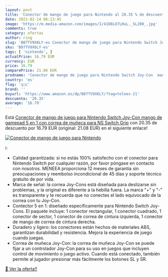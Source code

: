 ```yaml
---
layout: post
title: 'Conector de mango de juego para Nintendo al 20.35 % de descuento'
date: 2021-02-14 06:13:45
image: 'https://m.media-amazon.com/images/I/41O8LO7LHuL._SL200_.jpg'
comments: true
category: ofertas
author: ring
slug: 'B07TV9X6LY-es Conector de mango de juego para Nintendo Switch Joy-Con...'
sku: 'B07TV9X6LY-es'
tags: [ 'nintendo', ]
actualPrice: 16.79 EUR
currency: EUR
price: 16.79
comparePrice: 21.08 EUR
prodname: 'Conector de mango de juego para Nintendo Switch Joy-Con  mango de gamepad 5 en 1 con correa de muñeca para NS Switch Grip'
country: 'es'
flag: '🇪🇸'
brand: ''
buyurl: 'https://www.amazon.es/dp/B07TV9X6LY/?tag=tolees-21'
descuento: '20.35'
average: '16.79'
---
```


Está [Conector de mango de juego para Nintendo Switch Joy-Con  mango de gamepad 5 en 1 con correa de muñeca para NS Switch Grip](https://www.amazon.es/dp/B07TV9X6LY/?tag=tolees-21) con 20.35 de descuento por 16.79 EUR (original: 21.08 EUR) en el siguiente enlace!

[![Conector de mango de juego para Nintendo](https://m.media-amazon.com/images/I/41O8LO7LHuL._SL200_.jpg)](https://www.amazon.es/dp/B07TV9X6LY/?tag=tolees-21)

ℹ️:

- Calidad garantizada: si no estás 100% satisfecho con el conector para Nintendo Switch por cualquier razón, por favor póngase en contacto con nosotros. MENEEA proporciona 12 meses de garantía sin preocupaciones y reembolso incondicional de 45 días y soporte técnico gratuito de por vida.
- Marca de señal: la correa Joy-Cons está diseñada para deslizarse sin problemas, y la original es diferente a la hebilla fuera. La marca "+" y "-" es transparente y te recuerda que no conectes el lado equivocado de la correa con tu Joy-Con.
- Contector 5 en 1: diseñado específicamente para Nintendo Switch Joy-Cons. El paquete incluye: 1 conector rectangular, 1 conector cuadrado, 1 conector de sector, 1 conector de correa de cintura izquierda, 1 conector de mango de correa de cintura derecha.
- Duradero y ligero: los conectores están hechos de materiales ABS, garantizan durabilidad y resistencia. Mejora la experiencia de juego cuando juegas.
- Correa de muñeca Joy-Con: la correa de muñeca Joy-Con se puede fijar a un controlador Joy-Con para su uso en juegos que incluyen control de movimiento o juego activo. Cuando está conectado, también permite al jugador presionar más fácilmente los botones SL y SR.

[🛒 Ver la oferta!!](https://www.amazon.es/dp/B07TV9X6LY/?tag=tolees-21)
